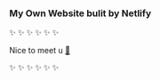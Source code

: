 ### My Own Website bulit by Netlify 

✨ ✨ ✨ ✨ ✨ ✨ 

Nice to meet u [💖](https://slowtalkslow.netlify.app/)

✨ ✨ ✨ ✨ ✨ ✨
